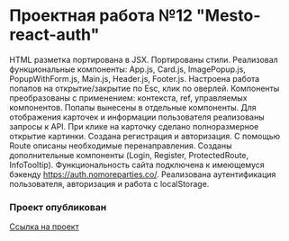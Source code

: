 # Проектная работа №12 "Mesto-react-auth"

HTML разметка портирована в JSX. Портированы стили.
Реализовал функциональные компоненты: App.js, Card.js, ImagePopup.js, PopupWithForm.js, Main.js, Header.js, Footer.js.
Настроена работа попапов на открытие/закрытие по Esc, клик по оверлей.
Компоненты преобразованы с применением: контекста, ref, управляемых компонентов. 
Попапы вынесены в отдельные компоненты.
Для отображения карточек и информации пользователя реализованы запросы к API.
При клике на карточку сделано полноразмерное открытие картинки.
Создана регистрация и авторизация.
С помощью Route описаны необходимые перенаправления.
Созданы дополнительные компоненты (Login, Register, ProtectedRoute, InfoTooltip).
Функциональность сайта подключена к имеющемуся бэкенду https://auth.nomoreparties.co/.
Реализована аутентификация пользователя, авторизация и работа с localStorage.

### Проект опубликован 
[Ссылка на проект]()



